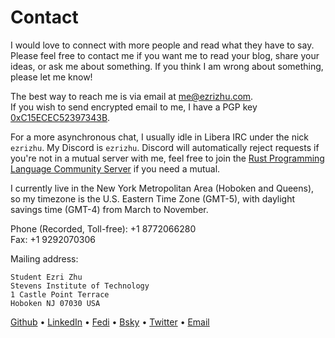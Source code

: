 # Contact

I would love to connect with more people and read what they have to say. Please
feel free to contact me if you want me to read your blog, share your ideas, or
ask me about something. If you think I am wrong about something, please let me
know!

The best way to reach me is via email at [me@ezrizhu.com](mailto:me@ezrizhu.com).\
If you wish to send encrypted email to me, I have a PGP key
[0xC15ECEC52397343B](/files/publickey.asc).

For a more asynchronous chat, I usually idle in Libera IRC under the nick
`ezrizhu`. My Discord is `ezrizhu`. Discord will automatically
reject requests if you're not in a mutual server with me, feel free to join the
[Rust Programming Language Community
Server](https://discord.gg/rust-lang-community) if you need a mutual.

I currently live in the New York Metropolitan Area (Hoboken and Queens), so my
timezone is the U.S. Eastern Time Zone (GMT-5), with daylight savings time
(GMT-4) from March to November.

Phone (Recorded, Toll-free): +1 8772066280\
Fax: +1 9292070306

Mailing address:

```plain
Student Ezri Zhu
Stevens Institute of Technology
1 Castle Point Terrace
Hoboken NJ 07030 USA
```

[Github](https://github.com/ezrizhu) •
[LinkedIn](https://linkedin.com/in/ezrizhu) •
[Fedi](https://sleepless.cafe/ezri) •
[Bsky](https://bsky.app/profile/ezrizhu.com) •
[Twitter](https://twitter.com/ezrizhu) •
[Email](mailto:me@ezrizhu.com)
